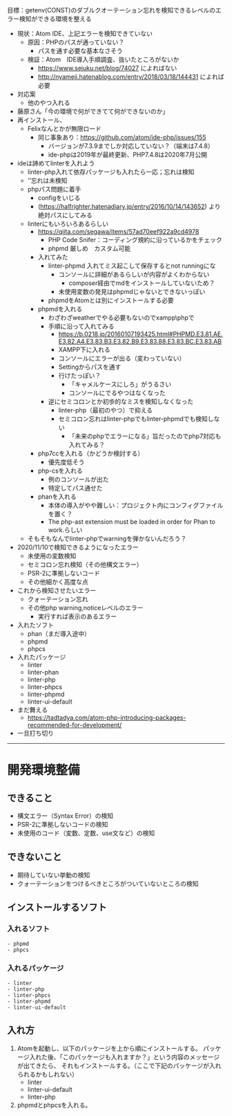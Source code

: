 目標：getenv(CONST)のダブルクオーテーション忘れを検知できるレベルのエラー検知ができる環境を整える


- 現状：Atom IDE、上記エラーを検知できていない
  - 原因：PHPのパスが通っていない？
    - パスを通す必要な基本なさそう
  - 検証：Atom　IDE導入手順調査、抜いたところがないか
    - https://www.sejuku.net/blog/74027 によればない
    - http://nyameji.hatenablog.com/entry/2018/03/18/144431 によれば必要
- 対応案
  - 他のやつ入れる
- 藤原さん「今の環境で何ができてて何ができないのか」
- 再インストール、
  - Felixなんとかが無限ロード
    - 同じ事象あり：https://github.com/atom/ide-php/issues/155
      - バージョンが7.3.9までしか対応していない？（端末は7.4.8）
      - ide-phpは2019年が最終更新、PHP7.4.8は2020年7月公開
- ideは諦めてlinterを入れよう
  - linter-php入れて依存パッケージも入れたら一応；忘れは検知
  - ’’忘れは未検知 
  - phpパス問題に着手
    - configをいじる
    - (https://halfrighter.hatenadiary.jp/entry/2016/10/14/143652)
    より絶対パスにしてみる
  - linterにもいろいろあるらしい
    - https://qiita.com/segawa/items/57ad70eef922a9cd4978
      - PHP Code Snifer：コーディング規約に沿っているかをチェック
      - phpmd 厳しめ　カスタム可能
    - 入れてみた
      - linter-phpmd 入れてミス起こして保存するとnot runningにな
        - コンソールに詳細があるらしいが内容がよくわからない
          - composer経由でmdをインストールしていないため？
        - 未使用変数の発見はphpmdじゃないとできないっぽい
      - phpmdをAtomとは別にインストールする必要
    - phpmdを入れる
      - わざわざweatherでやる必要もないのでxampp\phpで
      - 手順に沿って入れてみる
        - https://b.0218.jp/20160107193425.html#PHPMD.E3.81.AE.E3.82.A4.E3.83.B3.E3.82.B9.E3.83.88.E3.83.BC.E3.83.AB
        - XAMPP下に入れる
        - コンソールにエラーが出る（変わっていない）
        - Settingからパスを通す
        - 行けたっぽい？
          - 「キャメルケースにしろ」がうるさい
          - コンソールにでるやつはなくなった
      - 逆にセミコロンとか初歩的なミスを検知しなくなった
        - linter-php（最初のやつ）で抑える
        - セミコロン忘れはlinter-phpでもlinter-phpmdでも検知しない
          - 「未来のphpでエラーになる」旨だったのでphp7対応も入れてみる？
    - php7ccを入れる（かどうか検討する）
      - 優先度低そう
    - php-csを入れる
      - 例のコンソールが出た
      - 特定してパス通せた
    - phanを入れる
      - 本体の導入がやや難しい：プロジェクト内にコンフィグファイルを置く？
      - The php-ast extension must be loaded in order for Phan to work.らしい
  - そもそもなんでlinter-phpでwarningを弾かないんだろう？
- 2020/11/10で検知できるようになったエラー
  - 未使用の変数検知
  - セミコロン忘れ検知（その他構文エラー）
  - PSR-2に準拠しないコード
  - その他細かく高度な点
- これから検知させたいエラー
  - クォーテーション忘れ
  - その他php warning,noticeレベルのエラー
    - 実行すれば表示のあるエラー
- 入れたソフト
  - phan（まだ導入途中）
  - phpmd
  - phpcs
- 入れたパッケージ
  - linter
  - linter-phan
  - linter-php
  - linter-phpcs
  - linter-phpmd
  - linter-ui-default
- まだ舞える
  - https://tadtadya.com/atom-php-introducing-packages-recommended-for-development/
- 一旦打ち切り

---

# 開発環境整備

## できること
  - 構文エラー（Syntax Error）の検知
  - PSR-2に準拠しないコードの検知
  - 未使用のコード（変数、定数、use文など）の検知
## できないこと
  - 期待していない挙動の検知
  - クォーテーションをつけるべきところがついていないところの検知
## インストールするソフト
  ### 入れるソフト
    - phpmd
    - phpcs
  ### 入れるパッケージ
    - linter
    - linter-php
    - linter-phpcs
    - linter-phpmd
    - linter-ui-default
## 入れ方
1. Atomを起動し、以下のパッケージを上から順にインストールする。
パッケージ入れた後、「このパッケージも入れますか？」という内容のメッセージが出てきたら、
それもインストールする。（ここで下記のパッケージが入れられるかもしれない）
    - linter
    - linter-ui-default
    - linter-php
2. phpmdとphpcsを入れる。


